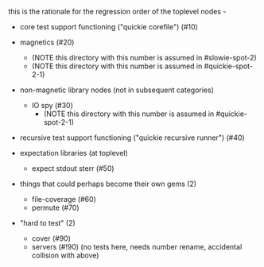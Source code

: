 this is the rationale for the regression order of the toplevel nodes -

  - core test support functioning ("quickie corefile") (#10)

  - magnetics (#20)
    - (NOTE this directory with this number is assumed in #slowie-spot-2)
    - (NOTE this directory with this number is assumed in #quickie-spot-2-1)

  - non-magnetic library nodes (not in subsequent categories)
    - IO spy (#30)
      - (NOTE this directory with this number is assumed in #quickie-spot-2-1)

  - recursive test support functioning ("quickie recursive runner") (#40)

  - expectation libraries (at toplevel)
    - expect stdout sterr (#50)

  - things that could perhaps become their own gems (2)
    - file-coverage (#60)
    - permute (#70)

  - "hard to test" (2)
    - cover (#90)
    - servers (#!90) (no tests here, needs number rename, accidental collision with above)
